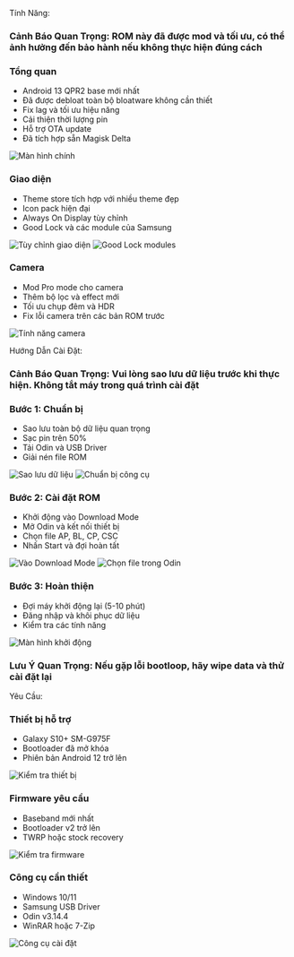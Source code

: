 Tính Năng:
### Cảnh Báo Quan Trọng: ROM này đã được mod và tối ưu, có thể ảnh hưởng đến bảo hành nếu không thực hiện đúng cách

### Tổng quan
- Android 13 QPR2 base mới nhất
- Đã được debloat toàn bộ bloatware không cần thiết
- Fix lag và tối ưu hiệu năng
- Cải thiện thời lượng pin
- Hỗ trợ OTA update
- Đã tích hợp sẵn Magisk Delta

![Màn hình chính](https://i.imgur.com/homescreen.jpg)

### Giao diện
- Theme store tích hợp với nhiều theme đẹp
- Icon pack hiện đại
- Always On Display tùy chỉnh
- Good Lock và các module của Samsung

![Tùy chỉnh giao diện](https://i.imgur.com/themes.jpg)
![Good Lock modules](https://i.imgur.com/goodlock.jpg)

### Camera
- Mod Pro mode cho camera
- Thêm bộ lọc và effect mới
- Tối ưu chụp đêm và HDR
- Fix lỗi camera trên các bản ROM trước

![Tính năng camera](https://i.imgur.com/camera.jpg)

Hướng Dẫn Cài Đặt:
### Cảnh Báo Quan Trọng: Vui lòng sao lưu dữ liệu trước khi thực hiện. Không tắt máy trong quá trình cài đặt

### Bước 1: Chuẩn bị
- Sao lưu toàn bộ dữ liệu quan trọng
- Sạc pin trên 50%
- Tải Odin và USB Driver
- Giải nén file ROM

![Sao lưu dữ liệu](https://i.imgur.com/backup.jpg)
![Chuẩn bị công cụ](https://i.imgur.com/tools.jpg)

### Bước 2: Cài đặt ROM
- Khởi động vào Download Mode
- Mở Odin và kết nối thiết bị
- Chọn file AP, BL, CP, CSC
- Nhấn Start và đợi hoàn tất

![Vào Download Mode](https://i.imgur.com/download.jpg)
![Chọn file trong Odin](https://i.imgur.com/odin.jpg)

### Bước 3: Hoàn thiện
- Đợi máy khởi động lại (5-10 phút)
- Đăng nhập và khôi phục dữ liệu
- Kiểm tra các tính năng

![Màn hình khởi động](https://i.imgur.com/booting.jpg)

### Lưu Ý Quan Trọng: Nếu gặp lỗi bootloop, hãy wipe data và thử cài đặt lại

Yêu Cầu:
### Thiết bị hỗ trợ
- Galaxy S10+ SM-G975F
- Bootloader đã mở khóa
- Phiên bản Android 12 trở lên

![Kiểm tra thiết bị](https://i.imgur.com/device.jpg)

### Firmware yêu cầu
- Baseband mới nhất
- Bootloader v2 trở lên
- TWRP hoặc stock recovery

![Kiểm tra firmware](https://i.imgur.com/firmware.jpg)

### Công cụ cần thiết
- Windows 10/11
- Samsung USB Driver
- Odin v3.14.4
- WinRAR hoặc 7-Zip

![Công cụ cài đặt](https://i.imgur.com/required.jpg)